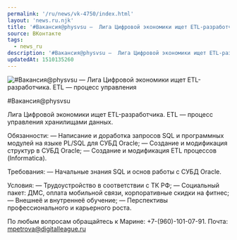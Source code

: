 ```yaml
---
permalink: '/ru/news/vk-4750/index.html'
layout: 'news.ru.njk'
title: '#Вакансия@physvsu —  Лига Цифровой экономики ищет ETL-разработчика'
source: ВКонтакте
tags:
  - news_ru
description: '#Вакансия@physvsu —  Лига Цифровой экономики ищет ETL-разработчика'
updatedAt: 1510135260
---
```

![#Вакансия@physvsu —  Лига Цифровой экономики ищет ETL-разработчика. ETL — процесс управления](https://sun9-42.userapi.com/impf/c841439/v841439049/366d8/NGv4nGgMEcA.jpg?size=612x316&quality=96&proxy=1&sign=709498178a22be49a0cd7315a63a6759&c_uniq_tag=32FYdDEp8L2q0-zqA3U0eWRPpzKiBum6EvAMfJ6zWTE&type=album)

#Вакансия@physvsu

Лига Цифровой экономики ищет ETL-разработчика.
ETL — процесс управления хранилищами данных.

Обязанности:
— Написание и доработка запросов SQL и программных модулей на языке PL/SQL для СУБД Oracle;
— Создание и модификация структур в СУБД Oracle;
— Создание и модификация ETL процессов (Informatica).

Требования:
— Начальные знания SQL и основ работы с СУБД Oracle.

Условия:
— Трудоустройство в соответствии с ТК РФ;
— Социальный пакет: ДМС, оплата мобильной связи, корпоративные скидки на фитнес;
— Внешнеё и внутреннеё обучение;
— Перспективы профессионального и карьерного роста.

По любым вопросам обращайтесь к Марине: +7-(960)-101-07-91.
Почта: mpetrova@digitalleague.ru
